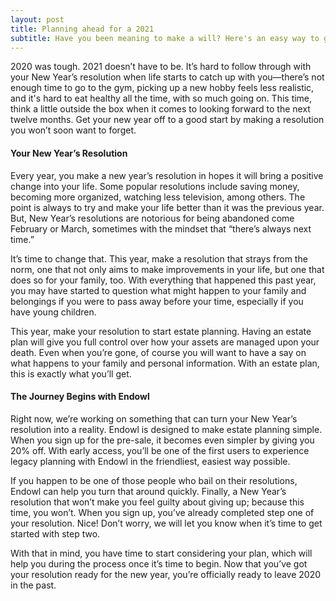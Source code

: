 ```yaml
---
layout: post
title: Planning ahead for a 2021
subtitle: Have you been meaning to make a will? Here's an easy way to get it done.
---
```

2020 was tough. 2021 doesn’t have to be. It’s hard to follow through with your New Year’s resolution when life starts to catch up with you—there’s not enough time to go to the gym, picking up a new hobby feels less realistic, and it's hard to eat healthy all the time, with so much going on. This time, think a little outside the box when it comes to looking forward to the next twelve months. Get your new year off to a good start by making a resolution you won’t soon want to forget.

#### Your New Year’s Resolution
Every year, you make a new year’s resolution in hopes it will bring a positive change into your life. Some popular resolutions include saving money, becoming more organized, watching less television, among others. The point is always to try and make your life better than it was the previous year. But, New Year’s resolutions are notorious for being abandoned come February or March, sometimes with the mindset that “there’s always next time.”

It’s time to change that. This year, make a resolution that strays from the norm, one that not only aims to make improvements in your life, but one that does so for your family, too. With everything that happened this past year, you may have started to question what might happen to your family and belongings if you were to pass away before your time, especially if you have young children.

This year, make your resolution to start estate planning. Having an estate plan will give you full control over how your assets are managed upon your death. Even when you’re gone, of  course you will want to have a say on what happens to your family and personal information. With an estate plan, this is exactly what you’ll get.

#### The Journey Begins with Endowl
Right now, we’re working on something that can turn your New Year’s resolution into a reality. Endowl is designed to make estate planning simple. When you sign up for the pre-sale, it becomes even simpler by giving you 20% off. With early access, you’ll be one of the first users to experience legacy planning with Endowl in the friendliest, easiest way possible.

If you happen to be one of those people who bail on their resolutions, Endowl can help you turn that around quickly. Finally, a New Year’s resolution that won’t make you feel guilty about giving up; because this time, you won’t. When you sign up, you’ve already completed step one of your resolution. Nice! Don’t worry, we will let you know when it’s time to get started with step two.

With that in mind, you have time to start considering your plan, which will help you during the process once it’s time to begin. Now that you’ve got your resolution ready for the new year, you’re officially ready to leave 2020 in the past. 
